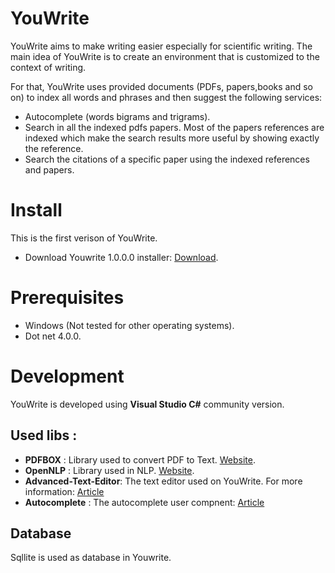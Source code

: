 # YouWrite
YouWrite aims to make writing easier especially for scientific writing.  The main idea of YouWrite is to create an environment that is customized to the context of writing. 

For that, YouWrite uses provided documents (PDFs, papers,books and so on) to index all words and phrases and then suggest the following services: 
- Autocomplete (words bigrams and trigrams).
- Search in all the indexed pdfs papers. Most of the papers references are indexed which make the search results more useful by showing exactly the reference. 
- Search the citations of a specific paper using the indexed references and papers.
#

# Install 
This is the first verison of YouWrite.  

- Download Youwrite 1.0.0.0 installer: [Download](https://github.com/nhaouari/YouWrite/raw/master/dist/YouWrite.exe "YouWrite"). 

# Prerequisites 
- Windows (Not tested for other operating systems).
- Dot net 4.0.0.

# Development 
YouWrite is developed using **Visual Studio C#** community version. 
## Used libs : 
* **PDFBOX** : Library used to convert PDF to Text.  [Website](http://www.squarepdf.net/pdfbox-in-net "pdfbox-in-net").
* **OpenNLP** : Library used in NLP. [Website](https://sharpnlp.codeplex.com/ "sharpnlp"). 
* **Advanced-Text-Editor**: The text editor used on YouWrite. For more information: [Article](http://www.codeproject.com/Articles/22783/Advanced-Text-Editor-with-Ruler "Advanced-Text-Editor")
* **Autocomplete** : The autocomplete user compnent: [Article](http://www.codeproject.com/Articles/365974/Autocomplete-Menu "Autocomplete-Menu")

## Database 
Sqllite is used as database in Youwrite.




  



